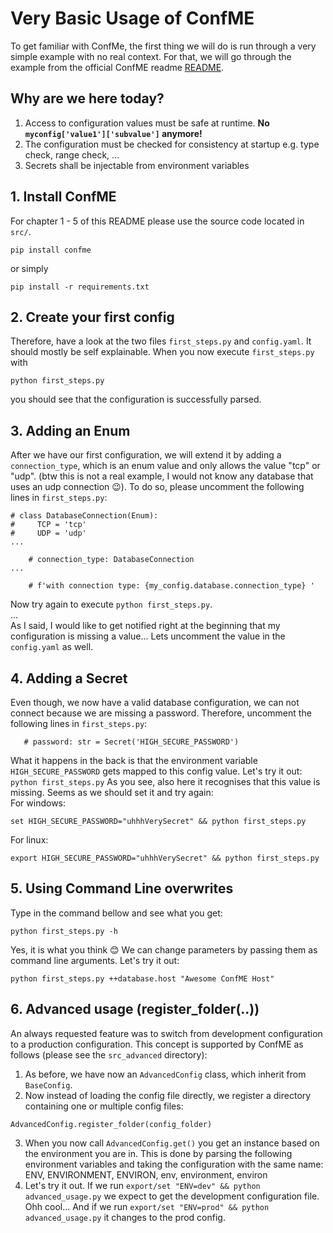 # Very Basic Usage of ConfME
To get familiar with ConfMe, the first thing we will do is run through a very simple example with no real context.
For that, we will go through the example from the official ConfME readme [README](https://github.com/iwanbolzern/ConfMe).

## Why are we here today?
1. Access to configuration values must be safe at runtime. **No ```myconfig['value1']['subvalue']``` anymore!**
2. The configuration must be checked for consistency at startup e.g. type check, range check, ...
3. Secrets shall be injectable from environment variables

## 1. Install ConfME
For chapter 1 - 5 of this README please use the source code located in ```src/```.
```
pip install confme
```
or simply
```
pip install -r requirements.txt
```

## 2. Create your first config
Therefore, have a look at the two files ```first_steps.py``` and ```config.yaml```. It should mostly be self explainable. When you now execute ```first_steps.py``` with
```
python first_steps.py
```
you should see that the configuration is successfully parsed.

## 3. Adding an Enum
After we have our first configuration, we will extend it by adding a ```connection_type```, which is an enum value and only allows the value "tcp" or "udp". (btw this is not a real example, I would not know any database that uses an udp connection 😉). To do so, please uncomment the following lines in ```first_steps.py```:
```
# class DatabaseConnection(Enum):
#     TCP = 'tcp'
#     UDP = 'udp'
...

    # connection_type: DatabaseConnection
...

    # f'with connection type: {my_config.database.connection_type} '
```
Now try again to execute ```python first_steps.py```.  
...  
As I said, I would like to get notified right at the beginning that my configuration is missing a value... Lets uncomment the value in the ```config.yaml``` as well.

## 4. Adding a Secret
Even though, we now have a valid database configuration, we can not connect because we are missing a password. Therefore, uncomment the following lines in ```first_steps.py```:
```
   # password: str = Secret('HIGH_SECURE_PASSWORD')
```
What it happens in the back is that the environment variable ```HIGH_SECURE_PASSWORD``` gets mapped to this config value. Let's try it out: ```python first_steps.py``` As you see, also here it recognises that this value is missing. Seems as we should set it and try again:  
For windows:
```
set HIGH_SECURE_PASSWORD="uhhhVerySecret" && python first_steps.py
```
For linux:
```
export HIGH_SECURE_PASSWORD="uhhhVerySecret" && python first_steps.py
```
## 5. Using Command Line overwrites
Type in the command bellow and see what you get:
```
python first_steps.py -h
```
Yes, it is what you think 😊 We can change parameters by passing them as command line arguments. Let's try it out:
```
python first_steps.py ++database.host "Awesome ConfME Host"
```
## 6. Advanced usage (register_folder(..))
An always requested feature was to switch from development configuration to a production configuration. This concept is 
supported by ConfME as follows (please see the ```src_advanced``` directory):
1. As before, we have now an ```AdvancedConfig``` class, which inherit from ```BaseConfig```.
2. Now instead of loading the config file directly, we register a directory containing one or multiple config files:
```
AdvancedConfig.register_folder(config_folder)
```
3. When you now call ```AdvancedConfig.get()``` you get an instance based on the environment you are in. This is done 
by parsing the following environment variables and taking the configuration with the same name: ENV, ENVIRONMENT, 
ENVIRON, env, environment, environ
4. Let's try it out. If we run ```export/set "ENV=dev" && python advanced_usage.py``` we expect to get the development 
configuration file. Ohh cool... And if we run ```export/set "ENV=prod" && python advanced_usage.py``` it changes to the 
prod config.
